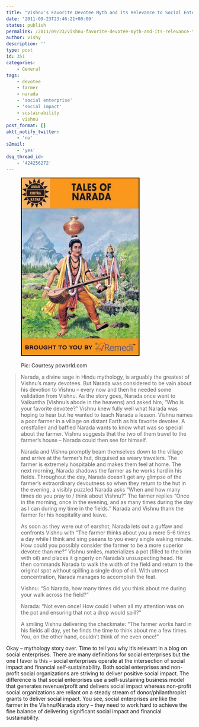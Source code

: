 ```yaml
---
title: "Vishnu's Favorite Devotee Myth and its Relevance to Social Enterprises"
date: '2011-09-23T23:46:21+00:00'
status: publish
permalink: /2011/09/23/vishnu-favorite-devotee-myth-and-its-relevance-to-social-enterprises
author: vishy
description: ''
type: post
id: 351
categories:
    - General
tags:
    - devotee
    - farmer
    - narada
    - 'social enterprise'
    - 'social impact'
    - sustainability
    - vishnu
post_format: []
aktt_notify_twitter:
    - 'no'
s2mail:
    - 'yes'
dsq_thread_id:
    - '424256272'
---
```

<figure aria-describedby="caption-attachment-795" class="wp-caption alignleft" id="attachment_795" style="width: 320px">

[![](../../../../uploads/2011/09/tales_of_narada_akc_cover.jpg "tales_of_narada_akc_cover")](../../../../uploads/2011/09/tales_of_narada_akc_cover.jpg)<figcaption class="wp-caption-text" id="caption-attachment-795">Pic: Courtesy pcworld.com</figcaption></figure>

> Narada, a divine sage in Hindu mythology, is arguably the greatest of Vishnu’s many devotees. But Narada was considered to be vain about his devotion to Vishnu – every now and then he needed some validation from Vishnu. As the story goes, Narada once went to Vaikuntha (Vishnu’s abode in the heavens) and asked him, “Who is your favorite devotee?” Vishnu knew fully well what Narada was hoping to hear but he wanted to teach Narada a lesson. Vishnu names a poor farmer in a village on distant Earth as his favorite devotee. A crestfallen and baffled Narada wants to know what was so special about the farmer. Vishnu suggests that the two of them travel to the farmer’s house – Narada could then see for himself.
> 
> Narada and Vishnu promptly beam themselves down to the village and arrive at the farmer’s hut, disguised as weary travelers. The farmer is extremely hospitable and makes them feel at home. The next morning, Narada shadows the farmer as he works hard in his fields. Throughout the day, Narada doesn’t get any glimpse of the farmer’s extraordinary devoutness so when they return to the hut in the evening, a visibly puzzled Narada asks “When and how many times do you pray to / think about Vishnu?”  The farmer replies “Once in the morning, once in the evening, and as many times during the day as I can during my time in the fields.”  Narada and Vishnu thank the farmer for his hospitality and leave.
> 
> As soon as they were out of earshot, Narada lets out a guffaw and confronts Vishnu with “The farmer thinks about you a mere 5-6 times a day while I think and sing paeans to you every single waking minute. How could you possibly consider the farmer to be a more superior devotee than me?”  Vishnu smiles, materializes a pot (filled to the brim with oil) and places it gingerly on Narada’s unsuspecting head. He then commands Narada to walk the width of the field and return to the original spot without spilling a single drop of oil. With utmost concentration, Narada manages to accomplish the feat.
> 
> Vishnu: “So Narada, how many times did you think about me during your walk across the field?” 
> 
> Narada: “Not even once! How could I when all my attention was on the pot and ensuring that not a drop would spill?”
> 
> A smiling Vishnu delivering the checkmate: “The farmer works hard in his fields all day, yet he finds the time to think about me a few times. You, on the other hand, couldn’t think of me even once!”

Okay – mythology story over. Time to tell you why it’s relevant in a blog on social enterprises. There are many definitions for social enterprises but the one I favor is this – social enterprises operate at the intersection of social impact and financial self-sustainability.  Both social enterprises and non-profit social organizations are striving to deliver positive social impact. The difference is that social enterprises use a self-sustaining business model that generates revenue/profit and delivers social impact whereas non-profit social organizations are reliant on a steady stream of donor/philanthropist grants to deliver social impact. You see, social enterprises are like the farmer in the Vishnu/Narada story – they need to work hard to achieve the fine balance of delivering significant social impact and financial sustainability.